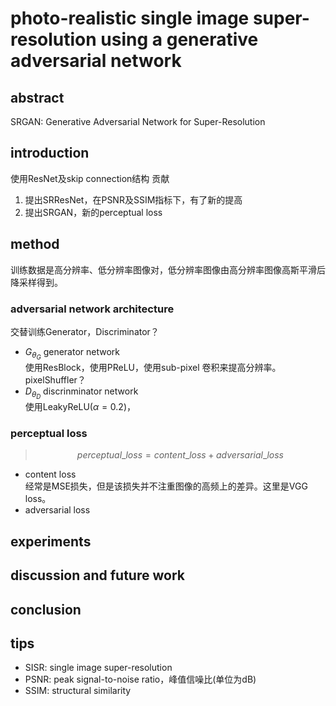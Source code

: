 # photo-realistic single image super-resolution using a generative adversarial network

## abstract
SRGAN: Generative Adversarial Network for Super-Resolution

## introduction
使用ResNet及skip connection结构
贡献
1. 提出SRResNet，在PSNR及SSIM指标下，有了新的提高
2. 提出SRGAN，新的perceptual loss

## method
训练数据是高分辨率、低分辨率图像对，低分辨率图像由高分辨率图像高斯平滑后降采样得到。
### adversarial network architecture
交替训练Generator，Discriminator？
- $G_{\theta_G}$ generator network  
使用ResBlock，使用PReLU，使用sub-pixel 卷积来提高分辨率。
pixelShuffler？
- $D_{\theta_D}$ discrinminator network  
使用LeakyReLU($\alpha=0.2$)，
### perceptual loss
> $$perceptual\_loss=content\_loss + adversarial\_loss$$
- content loss  
经常是MSE损失，但是该损失并不注重图像的高频上的差异。这里是VGG loss。
- adversarial loss  

## experiments

## discussion and future work

## conclusion

## tips
- SISR: single image super-resolution
- PSNR: peak signal-to-noise ratio，峰值信噪比(单位为dB)
- SSIM: structural similarity